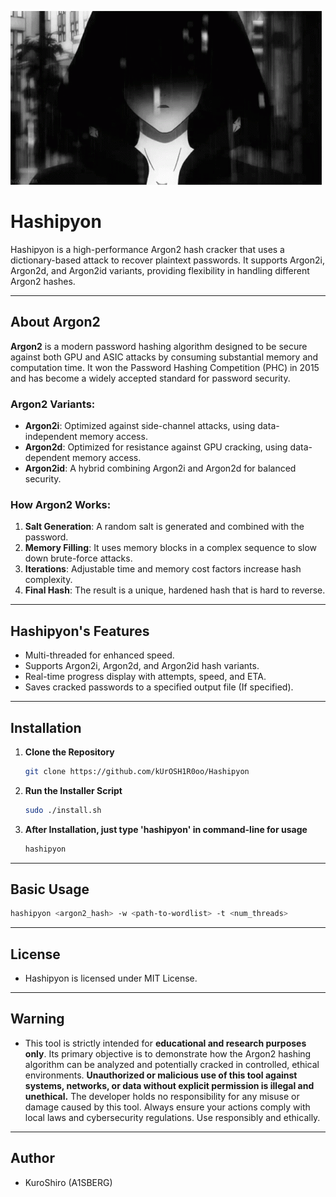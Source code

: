 ![GIF](https://github.com/kUrOSH1R0oo/Hashipyon/blob/main/despair.gif)

# Hashipyon

Hashipyon is a high-performance Argon2 hash cracker that uses a dictionary-based attack to recover plaintext passwords. It supports Argon2i, Argon2d, and Argon2id variants, providing flexibility in handling different Argon2 hashes.

---

## About Argon2

**Argon2** is a modern password hashing algorithm designed to be secure against both GPU and ASIC attacks by consuming substantial memory and computation time. It won the Password Hashing Competition (PHC) in 2015 and has become a widely accepted standard for password security.

### Argon2 Variants:
- **Argon2i**: Optimized against side-channel attacks, using data-independent memory access.  
- **Argon2d**: Optimized for resistance against GPU cracking, using data-dependent memory access.  
- **Argon2id**: A hybrid combining Argon2i and Argon2d for balanced security.  

### How Argon2 Works:
1. **Salt Generation**: A random salt is generated and combined with the password.  
2. **Memory Filling**: It uses memory blocks in a complex sequence to slow down brute-force attacks.  
3. **Iterations**: Adjustable time and memory cost factors increase hash complexity.  
4. **Final Hash**: The result is a unique, hardened hash that is hard to reverse.  

---

## Hashipyon's Features

- Multi-threaded for enhanced speed.  
- Supports Argon2i, Argon2d, and Argon2id hash variants.  
- Real-time progress display with attempts, speed, and ETA.  
- Saves cracked passwords to a specified output file (If specified).

---

## Installation

1. **Clone the Repository**
    ```bash
    git clone https://github.com/kUrOSH1R0oo/Hashipyon
    ``` 
2. **Run the Installer Script**
    ```bash
    sudo ./install.sh
    ```
3. **After Installation, just type 'hashipyon' in command-line for usage**
    ```bash
    hashipyon
    ```

---

## Basic Usage

```bash
hashipyon <argon2_hash> -w <path-to-wordlist> -t <num_threads>
```

---

## License

- Hashipyon is licensed under MIT License.

---

## Warning

- This tool is strictly intended for **educational and research purposes only**. Its primary objective is to demonstrate how the Argon2 hashing algorithm can be analyzed and potentially cracked in controlled, ethical environments. **Unauthorized or malicious use of this tool against systems, networks, or data without explicit permission is illegal and unethical.** The developer holds no responsibility for any misuse or damage caused by this tool. Always ensure your actions comply with local laws and cybersecurity regulations. Use responsibly and ethically.

---

## Author

- KuroShiro (A1SBERG)

